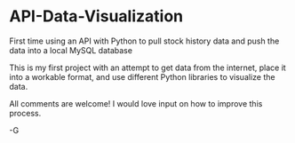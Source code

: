 # API-Data-Visualization
First time using an API with Python to pull stock history data and push the data into a local MySQL database

This is my first project with an attempt to get data from the internet, place it into a workable format, and use different Python libraries
to visualize the data.

All comments are welcome! I would love input on how to improve this process.

-G
